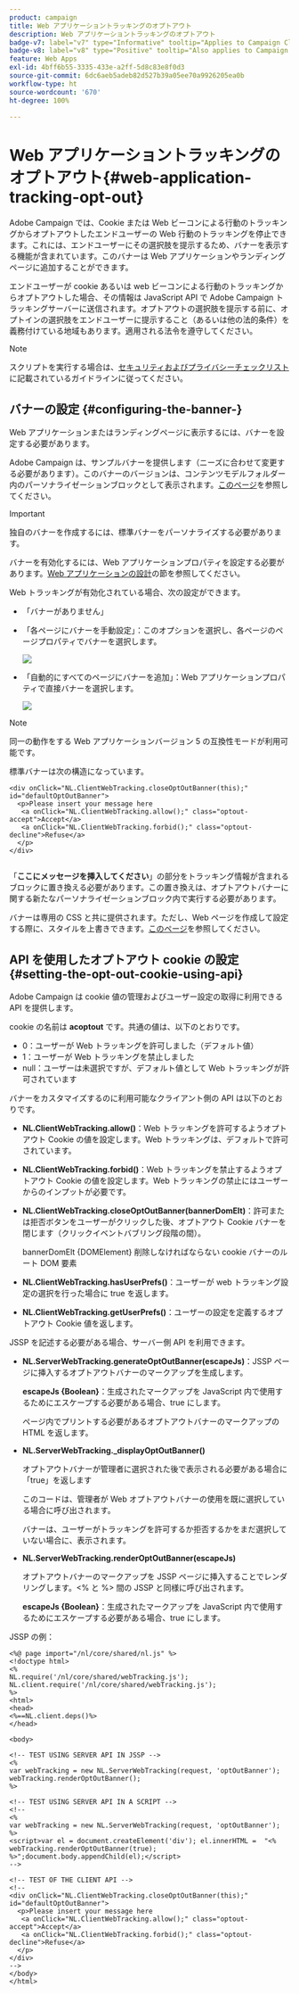 ```yaml
---
product: campaign
title: Web アプリケーショントラッキングのオプトアウト
description: Web アプリケーショントラッキングのオプトアウト
badge-v7: label="v7" type="Informative" tooltip="Applies to Campaign Classic v7"
badge-v8: label="v8" type="Positive" tooltip="Also applies to Campaign v8"
feature: Web Apps
exl-id: 4bff6b55-3335-433e-a2ff-5d8c83e8f0d3
source-git-commit: 6dc6aeb5adeb82d527b39a05ee70a9926205ea0b
workflow-type: ht
source-wordcount: '670'
ht-degree: 100%

---
```


# Web アプリケーショントラッキングのオプトアウト{#web-application-tracking-opt-out}



Adobe Campaign では、Cookie または Web ビーコンによる行動のトラッキングからオプトアウトしたエンドユーザーの Web 行動のトラッキングを停止できます。これには、エンドユーザーにその選択肢を提示するため、バナーを表示する機能が含まれています。このバナーは Web アプリケーションやランディングページに追加することができます。

エンドユーザーが cookie あるいは web ビーコンによる行動のトラッキングからオプトアウトした場合、その情報は JavaScript API で Adobe Campaign トラッキングサーバーに送信されます。オプトアウトの選択肢を提示する前に、オプトインの選択肢をエンドユーザーに提示すること（あるいは他の法的条件）を義務付けている地域もあります。適用される法令を遵守してください。

>[!NOTE]
>
>スクリプトを実行する場合は、[セキュリティおよびプライバシーチェックリスト](https://helpx.adobe.com/jp/campaign/kb/acc-security.html)に記載されているガイドラインに従ってください。

## バナーの設定 {#configuring-the-banner-}

Web アプリケーションまたはランディングページに表示するには、バナーを設定する必要があります。

Adobe Campaign は、サンプルバナーを提供します（ニーズに合わせて変更する必要があります）。このバナーのバージョンは、コンテンツモデルフォルダー内のパーソナライゼーションブロックとして表示されます。[このページ](../../delivery/using/personalization-blocks.md)を参照してください。

>[!IMPORTANT]
>
>独自のバナーを作成するには、標準バナーをパーソナライズする必要があります。

バナーを有効化するには、Web アプリケーションプロパティを設定する必要があります。[Web アプリケーションの設計](designing-a-web-application.md)の節を参照してください。

Web トラッキングが有効化されている場合、次の設定ができます。

* 「バナーがありません」
* 「各ページにバナーを手動設定」：このオプションを選択し、各ページのページプロパティでバナーを選択します。

   ![](assets/pageproperties.png)

* 「自動的にすべてのページにバナーを追加」：Web アプリケーションプロパティで直接バナーを選択します。

   ![](assets/optoutconfig.png)

>[!NOTE]
>
>同一の動作をする Web アプリケーションバージョン 5 の互換性モードが利用可能です。

標準バナーは次の構造になっています。

```
<div onClick="NL.ClientWebTracking.closeOptOutBanner(this);" id="defaultOptOutBanner">
  <p>Please insert your message here
   <a onClick="NL.ClientWebTracking.allow();" class="optout-accept">Accept</a>
   <a onClick="NL.ClientWebTracking.forbid();" class="optout-decline">Refuse</a>
  </p>
</div>
      
```

「**ここにメッセージを挿入してください**」の部分をトラッキング情報が含まれるブロックに置き換える必要があります。この置き換えは、オプトアウトバナーに関する新たなパーソナライゼーションブロック内で実行する必要があります。

バナーは専用の CSS と共に提供されます。ただし、Web ページを作成して設定する際に、スタイルを上書きできます。[このページ](content-editor-interface.md)を参照してください。

## API を使用したオプトアウト cookie の設定 {#setting-the-opt-out-cookie-using-api}

Adobe Campaign は cookie 値の管理およびユーザー設定の取得に利用できる API を提供します。

cookie の名前は **acoptout** です。共通の値は、以下のとおりです。

* 0：ユーザーが Web トラッキングを許可しました（デフォルト値）
* 1：ユーザーが Web トラッキングを禁止しました
* null：ユーザーは未選択ですが、デフォルト値として Web トラッキングが許可されています

バナーをカスタマイズするのに利用可能なクライアント側の API は以下のとおりです。

* **NL.ClientWebTracking.allow()**：Web トラッキングを許可するようオプトアウト Cookie の値を設定します。Web トラッキングは、デフォルトで許可されています。
* **NL.ClientWebTracking.forbid()**：Web トラッキングを禁止するようオプトアウト Cookie の値を設定します。Web トラッキングの禁止にはユーザーからのインプットが必要です。
* **NL.ClientWebTracking.closeOptOutBanner(bannerDomElt)**：許可または拒否ボタンをユーザーがクリックした後、オプトアウト Cookie バナーを閉じます（クリックイベントバブリング段階の間）。

   bannerDomElt {DOMElement} 削除しなければならない cookie バナーのルート DOM 要素

* **NL.ClientWebTracking.hasUserPrefs()**：ユーザーが web トラッキング設定の選択を行った場合に true を返します。
* **NL.ClientWebTracking.getUserPrefs()**：ユーザーの設定を定義するオプトアウト Cookie 値を返します。

JSSP を記述する必要がある場合、サーバー側 API を利用できます。

* **NL.ServerWebTracking.generateOptOutBanner(escapeJs)**：JSSP ページに挿入するオプトアウトバナーのマークアップを生成します。

   **escapeJs {Boolean}**：生成されたマークアップを JavaScript 内で使用するためにエスケープする必要がある場合、true にします。

   ページ内でプリントする必要があるオプトアウトバナーのマークアップの HTML を返します。

* **NL.ServerWebTracking._displayOptOutBanner()**

   オプトアウトバナーが管理者に選択された後で表示される必要がある場合に「true」を返します

   このコードは、管理者が Web オプトアウトバナーの使用を既に選択している場合に呼び出されます。

   バナーは、ユーザーがトラッキングを許可するか拒否するかをまだ選択していない場合に、表示されます。

* **NL.ServerWebTracking.renderOptOutBanner(escapeJs)**

   オプトアウトバナーのマークアップを JSSP ページに挿入することでレンダリングします。&lt;% と %> 間の JSSP と同様に呼び出されます。

   **escapeJs {Boolean}**：生成されたマークアップを JavaScript 内で使用するためにエスケープする必要がある場合、true にします。

JSSP の例：

```
<%@ page import="/nl/core/shared/nl.js" %>
<!doctype html>
<%
NL.require('/nl/core/shared/webTracking.js');
NL.client.require('/nl/core/shared/webTracking.js');
%>
<html>
<head>
<%==NL.client.deps()%>
</head>

<body>

<!-- TEST USING SERVER API IN JSSP -->
<% 
var webTracking = new NL.ServerWebTracking(request, 'optOutBanner');
webTracking.renderOptOutBanner();
%>

<!-- TEST USING SERVER API IN A SCRIPT -->
<!--
<% 
var webTracking = new NL.ServerWebTracking(request, 'optOutBanner');
%>
<script>var el = document.createElement('div'); el.innerHTML =  "<% webTracking.renderOptOutBanner(true); %>";document.body.appendChild(el);</script>
-->

<!-- TEST OF THE CLIENT API -->
<!--
<div onClick="NL.ClientWebTracking.closeOptOutBanner(this);" id="defaultOptOutBanner">
  <p>Please insert your message here
   <a onClick="NL.ClientWebTracking.allow();" class="optout-accept">Accept</a>
   <a onClick="NL.ClientWebTracking.forbid();" class="optout-decline">Refuse</a>
  </p>
</div>
-->
</body>
</html>
```
